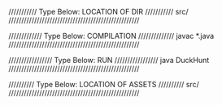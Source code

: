 /////////// Type Below: LOCATION OF DIR ///////////
src/
///////////////////////////////////////////////////

///////////// Type Below: COMPILATION //////////////
javac *.java
///////////////////////////////////////////////////

///////////////// Type Below: RUN /////////////////
java DuckHunt
///////////////////////////////////////////////////

////////// Type Below: LOCATION OF ASSETS //////////
src/
///////////////////////////////////////////////////
